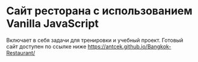 # Сайт ресторана с использованием Vanilla JavaScript

Включает в себя задачи для тренировки и учебный проект. Готовый сайт доступен по ссылке ниже
https://antcek.github.io/Bangkok-Restaurant/

